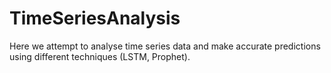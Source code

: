 # TimeSeriesAnalysis
Here we attempt to analyse time series data and make accurate predictions using different techniques (LSTM, Prophet).
